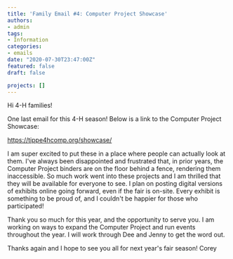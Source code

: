 ```yaml
---
title: 'Family Email #4: Computer Project Showcase'
authors:
- admin
tags:
- Information
categories:
- emails
date: "2020-07-30T23:47:00Z"
featured: false
draft: false

projects: []
---
```



Hi 4-H families!

One last email for this 4-H season! Below is a link to the Computer Project Showcase:

https://tippe4hcomp.org/showcase/

I am super excited to put these in a place where people can actually look at them. I've always been disappointed and frustrated that, in prior years, the Computer Project binders are on the floor behind a fence, rendering them inaccessible. So much work went into these projects and I am thrilled that they will be available for everyone to see. I plan on posting digital versions of exhibits online going forward, even if the fair is on-site. Every exhibit is something to be proud of, and I couldn't be happier for those who participated!

Thank you so much for this year, and the opportunity to serve you. I am working on ways to expand the Computer Project and run events throughout the year. I will work through Dee and Jenny to get the word out. 

Thanks again and I hope to see you all for next year's fair season!
Corey
